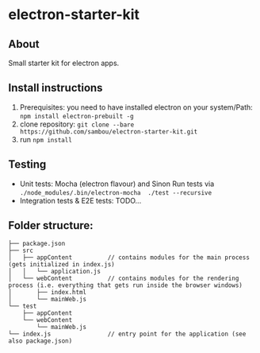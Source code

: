 # electron-starter-kit
## About
Small starter kit for electron apps.

## Install instructions
1. Prerequisites: you need to have installed electron on your system/Path: ```npm install electron-prebuilt -g```
1. clone repository: ```git clone --bare https://github.com/sambou/electron-starter-kit.git```
1. run ```npm install```

## Testing
- Unit tests: Mocha (electron flavour) and Sinon
Run tests via ```./node_modules/.bin/electron-mocha  ./test --recursive```
- Integration tests & E2E tests: TODO...

## Folder structure:
```
├── package.json
├── src
│   ├── appContent          // contains modules for the main process (gets initialized in index.js)
│   │   └── application.js
│   └── webContent          // contains modules for the rendering process (i.e. everything that gets run inside the browser windows)
│       ├── index.html
│       └── mainWeb.js
└── test
    ├── appContent
    └── webContent
        └── mainWeb.js
└── index.js                // entry point for the application (see also package.json)
```
